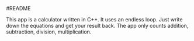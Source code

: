 #README

This app is a calculator written in C++.
It uses an endless loop. 
Just write down the equations and get your result back.
The app only counts addition, subtraction, division, multiplication.
